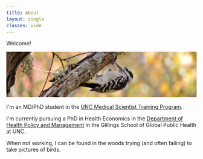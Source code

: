 ```yaml
---
title: About 
layout: single
classes: wide
---
```


Welcome!

![](/assets/images/woodpecker.jpg)

I'm an MD/PhD student in the [UNC Medical Scientist Training Program](https://www.med.unc.edu/mdphd/).

I'm currently pursuing a PhD in Health Economics in the [Department of Health Policy and Management](https://sph.unc.edu/hpm/health-policy-and-management-home/) in the Gillings School of Global Public Health at UNC.

When not working, I can be found in the woods trying (and often failing) to take pictures of birds.
